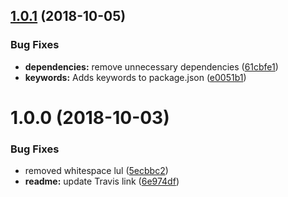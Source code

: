 ## [1.0.1](https://github.com/EndemolShineGroup/generator-nodejs-ts/compare/v1.0.0...v1.0.1) (2018-10-05)


### Bug Fixes

* **dependencies:** remove unnecessary dependencies ([61cbfe1](https://github.com/EndemolShineGroup/generator-nodejs-ts/commit/61cbfe1))
* **keywords:** Adds keywords to package.json ([e0051b1](https://github.com/EndemolShineGroup/generator-nodejs-ts/commit/e0051b1))

# 1.0.0 (2018-10-03)


### Bug Fixes

* removed whitespace lul ([5ecbbc2](https://github.com/EndemolShineGroup/generator-nodejs-ts/commit/5ecbbc2))
* **readme:** update Travis link ([6e974df](https://github.com/EndemolShineGroup/generator-nodejs-ts/commit/6e974df))
